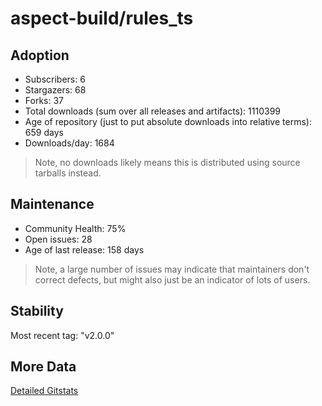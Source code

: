 # aspect-build/rules_ts

## Adoption

- Subscribers: 6
- Stargazers: 68
- Forks: 37
- Total downloads (sum over all releases and artifacts): 1110399
- Age of repository (just to put absolute downloads into relative terms): 659 days
- Downloads/day: 1684

> Note, no downloads likely means this is distributed using source tarballs instead.

## Maintenance

- Community Health: 75%
- Open issues: 28
- Age of last release: 158 days

> Note, a large number of issues may indicate that maintainers don't correct defects, but might also
> just be an indicator of lots of users.

## Stability

Most recent tag: "v2.0.0"

## More Data

[Detailed Gitstats](/bazel-catalog/gitstats/aspect-build/rules_ts)

